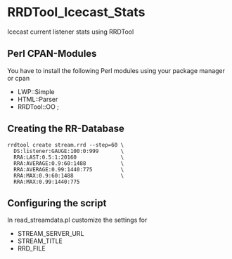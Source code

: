 RRDTool_Icecast_Stats
=====================

Icecast current listener stats using RRDTool

Perl CPAN-Modules
-----------------

You have to install the following Perl modules using your package manager or cpan

- LWP::Simple
- HTML::Parser
- RRDTool::OO ;

Creating the RR-Database
------------------------

    rrdtool create stream.rrd --step=60 \
      DS:listener:GAUGE:100:0:999       \
      RRA:LAST:0.5:1:20160              \
      RRA:AVERAGE:0.9:60:1488           \
      RRA:AVERAGE:0.99:1440:775         \
      RRA:MAX:0.9:60:1488               \
      RRA:MAX:0.99:1440:775

Configuring the script
----------------------

In read_streamdata.pl customize the settings for

- STREAM_SERVER_URL
- STREAM_TITLE
- RRD_FILE
